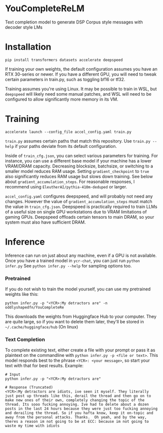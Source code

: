 # YouCompleteReLM
Text completion model to generate DSP Corpus style messages with decoder style LMs

# Installation
```
pip install transformers datasets accelerate deepspeed
```
If training your own weights, the default configuration assumes you have an RTX 30-series
or newer. If you have a different GPU, you will need to tweak certain parameters in
train.py, such as toggling bf16 or tf32.

Training assumes you're using Linux. It may be possible to train in WSL, but
`deepspeed` will likely need some manual patches, and WSL will need to be configured
to allow significantly more memory in its VM.

# Training
```
accelerate launch --config_file accel_config.yaml train.py
```
`train.py` assumes certain paths that match this repository. Use `train.py --help`
if your paths deviate from its default configuration.

Inside of `train_cfg.json`, you can select various parameters for training. For instance,
you can use a different base model if your machine has a lower VRAM/DRAM capacity.
Decreasing blocksize, batchsize, or switching to a smaller model reduces RAM usage.
Setting `gradient_checkpoint` to `true` also significantly reduces RAM usage but slows down training.
See below about `gradient_accumulation_steps`.
For reasonable responses, I recommend using `EleutherAI/pythia-410m-deduped` or larger.

`accel_config.yaml` configures deepspeed, and will probably not need any changes.
However the value of `gradient_accumulation_steps` must match the value in `train_cfg.json`.
Deepspeed is practically required to train LLMs of a useful size on single GPU workstations
due to VRAM limitations of gaming GPUs. Deepspeed offloads certain tensors to main DRAM, so
your system must also have sufficient DRAM.

# Inference
Inference can run on just about any machine, even if a GPU is not available.
Once you have a trained model in `ycr-chat`, you can just run `python infer.py`
See `python infer.py --help` for sampling options too.
### Pretrained
If you do not wish to train the model yourself, you can use my pretrained weights like this:
```
python infer.py -p "<YCR>:My detractors are" -n oddlyshapedfn/YouCompleteRe
```
This downloads the weights from Huggingface Hub to your computer. They are quite large, so if you
want to delete them later, they'll be stored in `~/.cache/huggingface/hub` (On linux)

### Text Completion
To complete existing text, either create a file with your prompt or pass it as plaintext
on the commandline with `python infer.py -p <file or text>`.
This model responds best to the phrase `<YCR>: <your message>`, so start your text with
that for best results.
Example:
```
# Input
python infer.py -p "<YCR>:My detractors are"

# Response (Truncated)
<YCR>:My detractors are idiots, ive seen it myself. They literally just post up threads like this, derail the thread and then go on to make new ones of their own, completely changing the topic of the thread. Its sooo fucking annoying. Ive had to delete about a dozen posts in the last 24 hours because they were just too fucking annoying and derailing the thread. So if you hafta know, keep it on-topic and away from the personal attacks. Thanks.  Oh yeah, and by the way, theres a reason im not going to be at ECC: because im not going to waste my time with idiots
```
